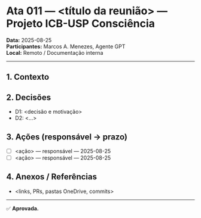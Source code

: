 # Ata 011 — <título da reunião> — Projeto ICB-USP Consciência

**Data:** 2025-08-25  
**Participantes:** Marcos A. Menezes, Agente GPT  
**Local:** Remoto / Documentação interna  

---

## 1. Contexto
<resumo objetivo>

## 2. Decisões
- D1: <decisão e motivação>
- D2: <…>

## 3. Ações (responsável → prazo)
- [ ] <ação> — responsável — 2025-08-25
- [ ] <ação> — responsável — 2025-08-25

## 4. Anexos / Referências
- <links, PRs, pastas OneDrive, commits>

---
✅ **Aprovada.**
